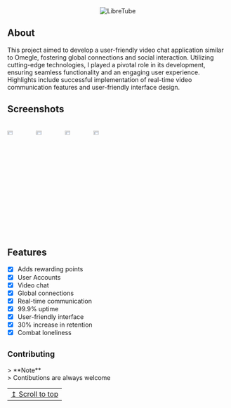 <div align="center">
  <img src="https://github.com/akashs056/Photos/blob/main/omidomBanner.png" width="auto" height="auto" alt="LibreTube">


</div>


<h2 align="left">
About
</h2>

This project aimed to develop a user-friendly video chat application similar to Omegle, fostering global connections and social interaction. Utilizing cutting-edge technologies, I played a pivotal role in its development,
ensuring seamless functionality and an engaging user experience. Highlights include successful implementation
of real-time video communication features and user-friendly interface design.
<h2 align="left">
Screenshots
</h2>

<div style="width:100%; display:flex; justify-content:space-between;">

[<img src="https://github.com/akashs056/Photos/blob/main/omidom1.jpg" width=20% alt="Home">](fastlane/metadata/android/en-US/images/phoneScreenshots/Screenshot_1.png)
[<img src="https://github.com/akashs056/Photos/blob/main/omidom2.jpg" width=20% alt="Home">](fastlane/metadata/android/en-US/images/phoneScreenshots/Screenshot_2.png)
[<img src="https://github.com/akashs056/Photos/blob/main/omidom3.jpg" width=20% alt="Subscriptions">](fastlane/metadata/android/en-US/images/phoneScreenshots/Screenshot_3.png)
[<img src="https://github.com/akashs056/Photos/blob/main/omidom4.jpg" width=20% alt="Library">](fastlane/metadata/android/en-US/images/phoneScreenshots/Screenshot_4.png)

</div>

<h2 align="left">
Features
</h2>

- [x] Adds rewarding points
- [x] User Accounts
- [x] Video chat
- [x] Global connections
- [x] Real-time communication
- [x] 99.9% uptime
- [x] User-friendly interface
- [x] 30% increase in retention
- [x] Combat loneliness
<h2 align="left">
<sub>

Contributing
</h2>
> **Note** <br>
> Contibutions are always welcome


<table><td>
<a href="#start-of-content">↥ Scroll to top</a>
</td></table>
</div>
